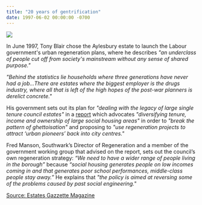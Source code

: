 ```yaml
---
title: "20 years of gentrification"
date: 1997-06-02 00:00:00 -0700
---
```


![](http://35percent.org/img/blairvisitsaylesbury1997.jpg)

In June 1997, Tony Blair chose the Aylesbury estate to launch the Labour government's urban regeneration plans, where he describes _"an underclass of people cut off from society's mainstream without any sense of shared purpose."_

_"Behind the statistics lie households where three generations have never had a job...There are estates where the biggest employer is the drugs industry, where all that is left of the high hopes of the post-war planners is derelict concrete."_

His government sets out its plan for _"dealing with the legacy of large single tenure council estates"_ in a [report](http://35percent.org/img/urban-task-force-report.pdf) which advocates _"diversifying tenure, income and ownership of large social housing areas"_ in order to _"break the pattern of ghettoisation"_ and proposing to _"use regeneration projects to attract ‘urban pioneers’ back into city centres."_

Fred Manson, Southwark’s Director of Regeneration and a member of the government working group that advised on the report, sets out the council’s own regeneration strategy: _“We need to have a wider range of people living in the borough”_ because _“social housing generates people on low incomes coming in and that generates poor school performances, middle-class people stay away.”_  He explains that _"the policy is aimed at reversing some of the problems caused by past social engineering."_

[Source: Estates Gazzette Magazine](https://bit.ly/36OV20E)
